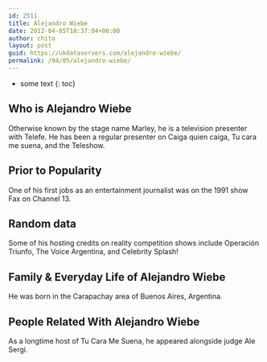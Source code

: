 ```yaml
---
id: 2511
title: Alejandro Wiebe
date: 2012-04-05T18:37:04+00:00
author: chito
layout: post
guid: https://ukdataservers.com/alejandro-wiebe/
permalink: /04/05/alejandro-wiebe/
---
```


* some text
{: toc}


## Who is  Alejandro Wiebe
                  
                  
                  
Otherwise known by the stage name Marley, he is a television presenter with Telefe. He has been a regular presenter on Caiga quien caiga, Tu cara me suena, and the Teleshow.
                  
                
                
                
## Prior to Popularity 
                  
                  
                  
One of his first jobs as an entertainment journalist was on the 1991 show Fax on Channel 13.
                  
                
                
                
## Random data 
                  
                  
                  
Some of his hosting credits on reality competition shows include Operación Triunfo, The Voice Argentina, and Celebrity Splash!
                  
                
                
                
## Family & Everyday Life of Alejandro Wiebe
                  
                  
                  
He was born in the Carapachay area of Buenos Aires, Argentina.
                  
                
                
                
## People Related With  Alejandro Wiebe
                  
                  
                  
As a longtime host of Tu Cara Me Suena, he appeared alongside judge Ale Sergi.
                  
                
              
            
          
          
          
    
    
  
